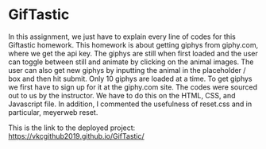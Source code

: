 # GifTastic

In this assignment, we just have to explain every line of codes for this Giftastic homework. This homework is about getting giphys from giphy.com, where we get the api key. The giphys are still when first loaded and the user can toggle between still and animate by clicking on the animal images. The user can also get new giphys by inputting the animal in the placeholder / box and then hit submit. Only 10 giphys are loaded at a time. To get giphys we first have to sign up for it at the giphy.com site.  The codes were sourced out to us by the instructor. We have to do this on the HTML, CSS, and Javascript file. In addition, I commented the usefulness of reset.css and in particular, meyerweb reset.


This is the link to the deployed project:
https://vkcgithub2019.github.io/GifTastic/